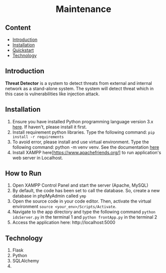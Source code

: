 <center><h1>Maintenance</h1></center>

## Content

- [Introduction](#Introduction)
- [Installation](#Quickstart)
- [Quickstart](#Quickstart)
- [Technology](#Techonology)

## Introduction 

**Threat Detector** is a system to detect threats from external and internal  network as a stand-alone system. The system will detect threat which in this case is vulnerabilities like injection attack.

## Installation

1. Ensure you have installed Python programming language version 3.x [here](https://www.python.org/downloads/). If haven't, please install it first.
2. Install requirement python libraries. Type the following command: `pip install -r requirements`
3. To avoid error, please install and use virtual environment. Type the following command: python -m venv venv. See the documentation [here](https://docs.python.org/3/library/venv.html)
4. Install XAMPP here[https://www.apachefriends.org/] to run application's web server in Localhost.

## How to Run

1. Open XAMPP Control Panel and start the server (Apache, MySQL)
2. By default, the code has been set to call the database. So, create a new database in phpMyAdmin called `ymp`
4. Open the source code in your code editor. Then, activate the virtual environment `source <your_env>/Scripts/Activate`.
5. Navigate to the app directory and type the following command `python idsServer.py` in the terminal 1 and `python frontApp.py` in the terminal 2
6. Access the application here: http://localhost:5000

## Technology

1. Flask
2. Python
3. SQLAlchemy
4. 